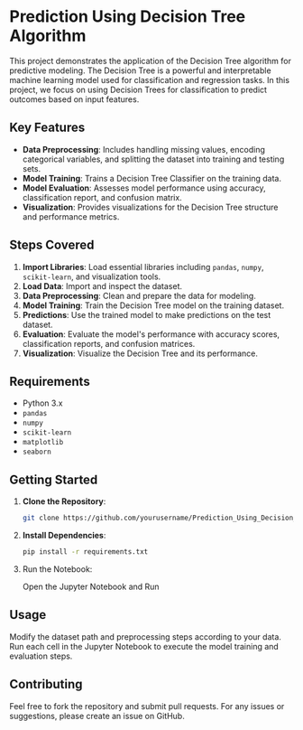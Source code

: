 # Prediction Using Decision Tree Algorithm

This project demonstrates the application of the Decision Tree algorithm for predictive modeling. The Decision Tree is a powerful and interpretable machine learning model used for classification and regression tasks. In this project, we focus on using Decision Trees for classification to predict outcomes based on input features.

## Key Features

- **Data Preprocessing**: Includes handling missing values, encoding categorical variables, and splitting the dataset into training and testing sets.
- **Model Training**: Trains a Decision Tree Classifier on the training data.
- **Model Evaluation**: Assesses model performance using accuracy, classification report, and confusion matrix.
- **Visualization**: Provides visualizations for the Decision Tree structure and performance metrics.

## Steps Covered

1. **Import Libraries**: Load essential libraries including `pandas`, `numpy`, `scikit-learn`, and visualization tools.
2. **Load Data**: Import and inspect the dataset.
3. **Data Preprocessing**: Clean and prepare the data for modeling.
4. **Model Training**: Train the Decision Tree model on the training dataset.
5. **Predictions**: Use the trained model to make predictions on the test dataset.
6. **Evaluation**: Evaluate the model's performance with accuracy scores, classification reports, and confusion matrices.
7. **Visualization**: Visualize the Decision Tree and its performance.

## Requirements

- Python 3.x
- `pandas`
- `numpy`
- `scikit-learn`
- `matplotlib`
- `seaborn`

## Getting Started

1. **Clone the Repository**:
   ```bash
   git clone https://github.com/yourusername/Prediction_Using_Decision_Tree_Algorithm.git
   ```
2. **Install Dependencies**:
   ```bash
   pip install -r requirements.txt
   ```
3. Run the Notebook:

    Open the Jupyter Notebook and Run
  

## Usage

Modify the dataset path and preprocessing steps according to your data.
Run each cell in the Jupyter Notebook to execute the model training and evaluation steps.

## Contributing

Feel free to fork the repository and submit pull requests. For any issues or suggestions, please create an issue on GitHub.
